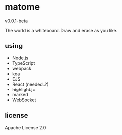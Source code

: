 # matome

v0.0.1-beta

The world is a whiteboard. Draw and erase as you like.

## using

* Node.js
* TypeScript
* webpack
* koa
* EJS
* React (needed..?)
* highlight.js
* marked
* WebSocket

## license

Apache License 2.0
